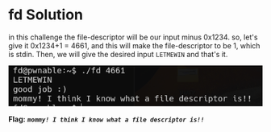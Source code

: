# fd Solution

in this challenge the file-descriptor will be our input minus 0x1234.
so, let's give it 0x1234+1 = 4661, and this will make the file-descriptor to be 1, which is stdin.
Then, we will give the desired input `LETMEWIN` and that's it.

![image](./images/fd.png)

**Flag:** ***`mommy! I think I know what a file descriptor is!!`***
